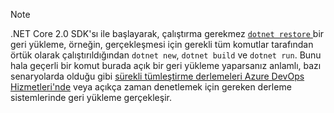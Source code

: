 > [!NOTE]
> .NET Core 2.0 SDK'sı ile başlayarak, çalıştırma gerekmez [ `dotnet restore` ](~/docs/core/tools/dotnet-restore.md) bir geri yükleme, örneğin, gerçekleşmesi için gerekli tüm komutlar tarafından örtük olarak çalıştırıldığından `dotnet new`, `dotnet build` ve `dotnet run`.
> Bunu hala geçerli bir komut burada açık bir geri yükleme yaparsanız anlamlı, bazı senaryolarda olduğu gibi [sürekli tümleştirme derlemeleri Azure DevOps Hizmetleri'nde](https://docs.microsoft.com/azure/devops/build-release/apps/aspnet/build-aspnet-core) veya açıkça zaman denetlemek için gereken derleme sistemlerinde geri yükleme gerçekleşir.